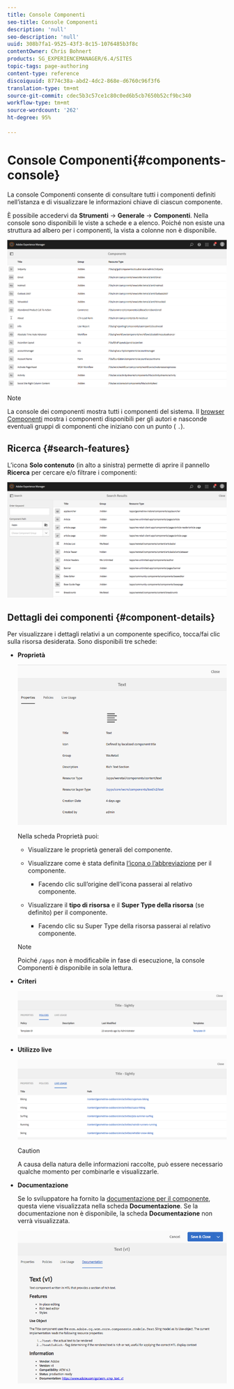 ```yaml
---
title: Console Componenti
seo-title: Console Componenti
description: 'null'
seo-description: 'null'
uuid: 308b7fa1-9525-43f3-8c15-1076485b3f8c
contentOwner: Chris Bohnert
products: SG_EXPERIENCEMANAGER/6.4/SITES
topic-tags: page-authoring
content-type: reference
discoiquuid: 8774c38a-abd2-4dc2-868e-d6760c96f3f6
translation-type: tm+mt
source-git-commit: cdec5b3c57ce1c80c0ed6b5cb7650b52cf9bc340
workflow-type: tm+mt
source-wordcount: '262'
ht-degree: 95%

---
```



# Console Componenti{#components-console}

La console Componenti consente di consultare tutti i componenti definiti nell’istanza e di visualizzare le informazioni chiave di ciascun componente.

È possibile accedervi da **Strumenti** -> **Generale** -> **Componenti**. Nella console sono disponibili le viste a schede e a elenco. Poiché non esiste una struttura ad albero per i componenti, la vista a colonne non è disponibile.

![chlimage_1-301](assets/chlimage_1-301.png)

>[!NOTE]
>
>La console dei componenti mostra tutti i componenti del sistema. Il [browser Componenti](/help/sites-authoring/author-environment-tools.md#components-browser) mostra i componenti disponibili per gli autori e nasconde eventuali gruppi di componenti che iniziano con un punto ( `.`).

## Ricerca {#search-features}

L’icona **Solo contenuto** (in alto a sinistra) permette di aprire il pannello **Ricerca** per cercare e/o filtrare i componenti:

![chlimage_1-302](assets/chlimage_1-302.png)

## Dettagli dei componenti {#component-details}

Per visualizzare i dettagli relativi a un componente specifico, tocca/fai clic sulla risorsa desiderata. Sono disponibili tre schede:

* **Proprietà**

   ![screen_shot_2018-03-27at165847](assets/screen_shot_2018-03-27at165847.png)

   Nella scheda Proprietà puoi:

   * Visualizzare le proprietà generali del componente.
   * Visualizzare come è stata definita [l’icona o l’abbreviazione](/help/sites-developing/components-basics.md#component-icon-in-touch-ui) per il componente.

      * Facendo clic sull’origine dell’icona passerai al relativo componente.
   * Visualizzare il **tipo di risorsa** e il **Super Type della risorsa** (se definito) per il componente.

      * Facendo clic su Super Type della risorsa passerai al relativo componente.
   >[!NOTE]
   >
   >Poiché `/apps` non è modificabile in fase di esecuzione, la console Componenti è disponibile in sola lettura.

* **Criteri**

   ![chlimage_1-303](assets/chlimage_1-303.png)

* **Utilizzo live**

   ![chlimage_1-304](assets/chlimage_1-304.png)

   >[!CAUTION]
   >
   >A causa della natura delle informazioni raccolte, può essere necessario qualche momento per combinarle e visualizzarle.

* **Documentazione**

   Se lo sviluppatore ha fornito la [documentazione per il componente](/help/sites-developing/developing-components.md#documenting-your-component), questa viene visualizzata nella scheda **Documentazione**. Se la documentazione non è disponibile, la scheda **Documentazione** non verrà visualizzata.

   ![chlimage_1-305](assets/chlimage_1-305.png)

